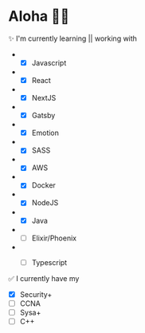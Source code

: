 # Aloha 🤙🏽

✨ I'm currently learning || working with
- - [x] Javascript
- - [x] React
- - [x] NextJS
- - [x] Gatsby
- - [x] Emotion
- - [x] SASS
- - [x] AWS
- - [x] Docker
- - [x] NodeJS
- - [x] Java
- - [ ] Elixir/Phoenix
- - [ ] Typescript
  
  
✅ I currently have my 
- [x] Security+
- [ ] CCNA
- [ ] Sysa+
- [ ] C++
